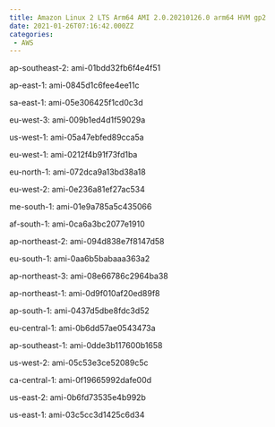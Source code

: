 ```yaml
---
title: Amazon Linux 2 LTS Arm64 AMI 2.0.20210126.0 arm64 HVM gp2
date: 2021-01-26T07:16:42.000ZZ
categories:
 - AWS
---
```


ap-southeast-2: ami-01bdd32fb6f4e4f51

ap-east-1: ami-0845d1c6fee4ee11c

sa-east-1: ami-05e306425f1cd0c3d

eu-west-3: ami-009b1ed4d1f59029a

us-west-1: ami-05a47ebfed89cca5a

eu-west-1: ami-0212f4b91f73fd1ba

eu-north-1: ami-072dca9a13bd38a18

eu-west-2: ami-0e236a81ef27ac534

me-south-1: ami-01e9a785a5c435066

af-south-1: ami-0ca6a3bc2077e1910

ap-northeast-2: ami-094d838e7f8147d58

eu-south-1: ami-0aa6b5babaaa363a2

ap-northeast-3: ami-08e66786c2964ba38

ap-northeast-1: ami-0d9f010af20ed89f8

ap-south-1: ami-0437d5dbe8fdc3d52

eu-central-1: ami-0b6dd57ae0543473a

ap-southeast-1: ami-0dde3b117600b1658

us-west-2: ami-05c53e3ce52089c5c

ca-central-1: ami-0f19665992dafe00d

us-east-2: ami-0b6fd73535e4b992b

us-east-1: ami-03c5cc3d1425c6d34

